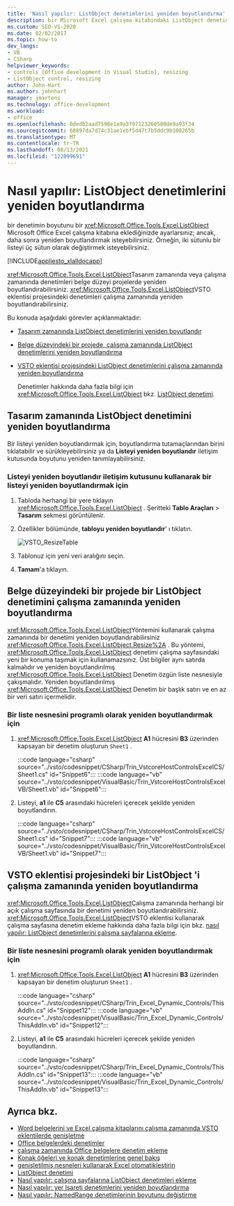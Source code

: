 ```yaml
---
title: 'Nasıl yapılır: ListObject denetimlerini yeniden boyutlandırma'
description: bir Microsoft Excel çalışma kitabındaki ListObject denetimlerini programlı bir şekilde yeniden boyutlandırmak için Visual Studio nasıl kullanabileceğinizi öğrenin.
ms.custom: SEO-VS-2020
ms.date: 02/02/2017
ms.topic: how-to
dev_langs:
- VB
- CSharp
helpviewer_keywords:
- controls [Office development in Visual Studio], resizing
- ListObject control, resizing
author: John-Hart
ms.author: johnhart
manager: jmartens
ms.technology: office-development
ms.workload:
- office
ms.openlocfilehash: 0dedb2aad7598e1a9a3f97123260580de9a93f34
ms.sourcegitcommit: 68897da7d74c31ae1ebf5d47c7b5ddc9b108265b
ms.translationtype: MT
ms.contentlocale: tr-TR
ms.lasthandoff: 08/13/2021
ms.locfileid: "122099691"
---
```

# <a name="how-to-resize-listobject-controls"></a>Nasıl yapılır: ListObject denetimlerini yeniden boyutlandırma
  bir denetimin boyutunu bir <xref:Microsoft.Office.Tools.Excel.ListObject> Microsoft Office Excel çalışma kitabına eklediğinizde ayarlarsınız; ancak, daha sonra yeniden boyutlandırmak isteyebilirsiniz. Örneğin, iki sütunlu bir listeyi üç sütun olarak değiştirmek isteyebilirsiniz.

 [!INCLUDE[appliesto_xlalldocapp](../vsto/includes/appliesto-xlalldocapp-md.md)]

 <xref:Microsoft.Office.Tools.Excel.ListObject>Tasarım zamanında veya çalışma zamanında denetimleri belge düzeyi projelerde yeniden boyutlandırabilirsiniz. <xref:Microsoft.Office.Tools.Excel.ListObject>VSTO eklentisi projesindeki denetimleri çalışma zamanında yeniden boyutlandırabilirsiniz.

 Bu konuda aşağıdaki görevler açıklanmaktadır:

- [Tasarım zamanında ListObject denetimlerini yeniden boyutlandır](#designtime)

- [Belge düzeyindeki bir projede, çalışma zamanında ListObject denetimlerini yeniden boyutlandırma](#runtimedoclevel)

- [VSTO eklentisi projesindeki ListObject denetimlerini çalışma zamanında yeniden boyutlandırma](#runtimeaddin)

  Denetimler hakkında daha fazla bilgi için <xref:Microsoft.Office.Tools.Excel.ListObject> bkz. [ListObject denetimi](../vsto/listobject-control.md).

## <a name="resize-a-listobject-control-at-design-time"></a><a name="designtime"></a> Tasarım zamanında ListObject denetimini yeniden boyutlandırma
 Bir listeyi yeniden boyutlandırmak için, boyutlandırma tutamaçlarından birini tıklatabilir ve sürükleyebilirsiniz ya da **Listeyi yeniden boyutlandır** iletişim kutusunda boyutunu yeniden tanımlayabilirsiniz.

### <a name="to-resize-a-list-by-using-the-resize-list-dialog-box"></a>Listeyi yeniden boyutlandır iletişim kutusunu kullanarak bir listeyi yeniden boyutlandırmak için

1. Tabloda herhangi bir yere tıklayın  <xref:Microsoft.Office.Tools.Excel.ListObject> . Şeritteki **Tablo Araçları**  >  **Tasarım** sekmesi görüntülenir.

2. Özellikler bölümünde, **tabloyu yeniden boyutlandır**' ı tıklatın.

    ![VSTO_ResizeTable](../vsto/media/vsto-resizetable.png)

3. Tablonuz için yeni veri aralığını seçin.

4. **Tamam**'a tıklayın.

## <a name="resize-a-listobject-control-at-run-time-in-a-document-level-project"></a><a name="runtimedoclevel"></a> Belge düzeyindeki bir projede bir ListObject denetimini çalışma zamanında yeniden boyutlandırma
 <xref:Microsoft.Office.Tools.Excel.ListObject>Yöntemini kullanarak çalışma zamanında bir denetimi yeniden boyutlandırabilirsiniz <xref:Microsoft.Office.Tools.Excel.ListObject.Resize%2A> . Bu yöntemi, <xref:Microsoft.Office.Tools.Excel.ListObject> denetimi çalışma sayfasındaki yeni bir konuma taşımak için kullanamazsınız. Üst bilgiler aynı satırda kalmalıdır ve yeniden boyutlandırılmış <xref:Microsoft.Office.Tools.Excel.ListObject> Denetim özgün liste nesnesiyle çakışmalıdır. Yeniden boyutlandırılmış <xref:Microsoft.Office.Tools.Excel.ListObject> Denetim bir başlık satırı ve en az bir veri satırı içermelidir.

### <a name="to-resize-a-list-object-programmatically"></a>Bir liste nesnesini programlı olarak yeniden boyutlandırmak için

1. <xref:Microsoft.Office.Tools.Excel.ListObject> **A1** hücresini **B3** üzerinden kapsayan bir denetim oluşturun `Sheet1` .

     :::code language="csharp" source="../vsto/codesnippet/CSharp/Trin_VstcoreHostControlsExcelCS/Sheet1.cs" id="Snippet6":::
     :::code language="vb" source="../vsto/codesnippet/VisualBasic/Trin_VstcoreHostControlsExcelVB/Sheet1.vb" id="Snippet6":::

2. Listeyi, **a1** ile **C5** arasındaki hücreleri içerecek şekilde yeniden boyutlandırın.

     :::code language="csharp" source="../vsto/codesnippet/CSharp/Trin_VstcoreHostControlsExcelCS/Sheet1.cs" id="Snippet7":::
     :::code language="vb" source="../vsto/codesnippet/VisualBasic/Trin_VstcoreHostControlsExcelVB/Sheet1.vb" id="Snippet7":::

## <a name="resize-a-listobject-at-run-time-in-a-vsto-add-in-project"></a><a name="runtimeaddin"></a>VSTO eklentisi projesindeki bir ListObject 'i çalışma zamanında yeniden boyutlandırma
 <xref:Microsoft.Office.Tools.Excel.ListObject>Çalışma zamanında herhangi bir açık çalışma sayfasında bir denetimi yeniden boyutlandırabilirsiniz. <xref:Microsoft.Office.Tools.Excel.ListObject>VSTO eklentisi kullanarak çalışma sayfasına denetim ekleme hakkında daha fazla bilgi için bkz. [nasıl yapılır: ListObject denetimlerini çalışma sayfalarına ekleme](../vsto/how-to-add-listobject-controls-to-worksheets.md).

### <a name="to-resize-a-list-object-programmatically"></a>Bir liste nesnesini programlı olarak yeniden boyutlandırmak için

1. <xref:Microsoft.Office.Tools.Excel.ListObject> **A1** hücresini **B3** üzerinden kapsayan bir denetim oluşturun `Sheet1` .

     :::code language="csharp" source="../vsto/codesnippet/CSharp/Trin_Excel_Dynamic_Controls/ThisAddIn.cs" id="Snippet12":::
     :::code language="vb" source="../vsto/codesnippet/VisualBasic/Trin_Excel_Dynamic_Controls/ThisAddIn.vb" id="Snippet12":::

2. Listeyi, **a1** ile **C5** arasındaki hücreleri içerecek şekilde yeniden boyutlandırın.

     :::code language="csharp" source="../vsto/codesnippet/CSharp/Trin_Excel_Dynamic_Controls/ThisAddIn.cs" id="Snippet13":::
     :::code language="vb" source="../vsto/codesnippet/VisualBasic/Trin_Excel_Dynamic_Controls/ThisAddIn.vb" id="Snippet13":::

## <a name="see-also"></a>Ayrıca bkz.
- [Word belgelerini ve Excel çalışma kitaplarını çalışma zamanında VSTO eklentilerde genişletme](../vsto/extending-word-documents-and-excel-workbooks-in-vsto-add-ins-at-run-time.md)
- [Office belgelerdeki denetimler](../vsto/controls-on-office-documents.md)
- [çalışma zamanında Office belgelere denetim ekleme](../vsto/adding-controls-to-office-documents-at-run-time.md)
- [Konak öğeleri ve konak denetimlerine genel bakış](../vsto/host-items-and-host-controls-overview.md)
- [genişletilmiş nesneleri kullanarak Excel otomatikleştirin](../vsto/automating-excel-by-using-extended-objects.md)
- [ListObject denetimi](../vsto/listobject-control.md)
- [Nasıl yapılır: çalışma sayfalarına ListObject denetimleri ekleme](../vsto/how-to-add-listobject-controls-to-worksheets.md)
- [Nasıl yapılır: yer Işareti denetimlerini yeniden boyutlandırma](../vsto/how-to-resize-bookmark-controls.md)
- [Nasıl yapılır: NamedRange denetimlerinin boyutunu değiştirme](../vsto/how-to-resize-namedrange-controls.md)
